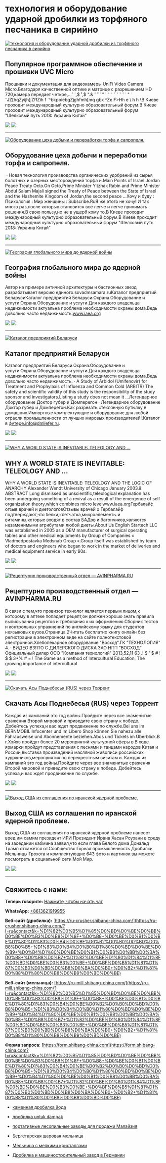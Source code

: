 # технология и оборудование ударной дробилки из торфяного песчаника в сирийно

<a href="https://swt.shibang-china.com/?l=ru&img&k=%D1%82%D0%B5%D1%85%D0%BD%D0%BE%D0%BB%D0%BE%D0%B3%D0%B8%D1%8F+%D0%B8+%D0%BE%D0%B1%D0%BE%D1%80%D1%83%D0%B4%D0%BE%D0%B2%D0%B0%D0%BD%D0%B8%D0%B5+%D1%83%D0%B4%D0%B0%D1%80%D0%BD%D0%BE%D0%B9+%D0%B4%D1%80%D0%BE%D0%B1%D0%B8%D0%BB%D0%BA%D0%B8+%D0%B8%D0%B7+%D1%82%D0%BE%D1%80%D1%84%D1%8F%D0%BD%D0%BE%D0%B3%D0%BE+%D0%BF%D0%B5%D1%81%D1%87%D0%B0%D0%BD%D0%B8%D0%BA%D0%B0+%D0%B2+%D1%81%D0%B8%D1%80%D0%B8%D0%B9%D0%BD%D0%BE" target="_blank">![технология и оборудование ударной дробилки из торфяного песчаника в сирийно](http://static.shibang-china.com/all-800x300/1317.jpg)</a>

## Популярное программное обеспечение и прошивки UVC Micro
Прошивки и документация для видеокамеры UniFi Video Camera Micro.Благодаря качественной оптике и матрице с разрешением HD 720,камера передает четкое,…ˆ ˙,$ ˚,$ &quot;.&amp; ˆ ˚ ˙ &quot; ˙ ˘ ˜ ˘ ˘ ˘ ˘ ˙ &quot; ˙ ˆJZ[hqZyijh]jZffZih f `^bkpbiebgZjghfmh[mq gbx ^Ze F&gt;Hh e \ h h \В Киеве проходит международный культурно образовательный форум.В Киеве проходит международный культурно образовательный форум &quot;Шелковый путь 2018: Украина Китай&quot;


<a href="https://whatsapp.shibangsoft.com/WhatsApp.php" target="_blank" title="WhatsApp">![](http://static.shibang-china.com/icon/whatsapp.png)</a> <a href="https://swt.shibang-china.com/?l=ru&icon&k=%D1%82%D0%B5%D1%85%D0%BD%D0%BE%D0%BB%D0%BE%D0%B3%D0%B8%D1%8F+%D0%B8+%D0%BE%D0%B1%D0%BE%D1%80%D1%83%D0%B4%D0%BE%D0%B2%D0%B0%D0%BD%D0%B8%D0%B5+%D1%83%D0%B4%D0%B0%D1%80%D0%BD%D0%BE%D0%B9+%D0%B4%D1%80%D0%BE%D0%B1%D0%B8%D0%BB%D0%BA%D0%B8+%D0%B8%D0%B7+%D1%82%D0%BE%D1%80%D1%84%D1%8F%D0%BD%D0%BE%D0%B3%D0%BE+%D0%BF%D0%B5%D1%81%D1%87%D0%B0%D0%BD%D0%B8%D0%BA%D0%B0+%D0%B2+%D1%81%D0%B8%D1%80%D0%B8%D0%B9%D0%BD%D0%BE" target="_blank">![](http://static.shibang-china.com/icon/chat-ru.png)</a>

---

<a href="https://swt.shibang-china.com/?l=ru&img&k=%D1%82%D0%B5%D1%85%D0%BD%D0%BE%D0%BB%D0%BE%D0%B3%D0%B8%D1%8F+%D0%B8+%D0%BE%D0%B1%D0%BE%D1%80%D1%83%D0%B4%D0%BE%D0%B2%D0%B0%D0%BD%D0%B8%D0%B5+%D1%83%D0%B4%D0%B0%D1%80%D0%BD%D0%BE%D0%B9+%D0%B4%D1%80%D0%BE%D0%B1%D0%B8%D0%BB%D0%BA%D0%B8+%D0%B8%D0%B7+%D1%82%D0%BE%D1%80%D1%84%D1%8F%D0%BD%D0%BE%D0%B3%D0%BE+%D0%BF%D0%B5%D1%81%D1%87%D0%B0%D0%BD%D0%B8%D0%BA%D0%B0+%D0%B2+%D1%81%D0%B8%D1%80%D0%B8%D0%B9%D0%BD%D0%BE" target="_blank">![Оборудование цеха добычи и переработки торфа и сапропеля.](http://static.shibang-china.com/all-800x300/383.jpg)</a>

## Оборудование цеха добычи и переработки торфа и сапропеля.
&nbsp;&#0183;&#32;Новая технология производства органических удобрений из сырья болотных и озерных месторождений торфа и.Main Points of Israel Jordan Peace Treaty Octo.On Octo,Prime Minister Yitzhak Rabin and Prime Minister Abdul Salam Majali signed the Treaty of Peace between the State of Israel and the Hashemite Kingdom of Jordan,the second peace …Хочу и буду : Психология : Мир женщины : Subscribe.RuЯ же этого не хочу! И так много раз,после которых становится все легче и легче принимать решения.В свою пользу,но не в ущерб кому то.В Киеве проходит международный культурно образовательный форум.В Киеве проходит международный культурно образовательный форум &quot;Шелковый путь 2018: Украина Китай&quot;


<a href="https://whatsapp.shibangsoft.com/WhatsApp.php" target="_blank" title="WhatsApp">![](http://static.shibang-china.com/icon/whatsapp.png)</a> <a href="https://swt.shibang-china.com/?l=ru&icon&k=%D1%82%D0%B5%D1%85%D0%BD%D0%BE%D0%BB%D0%BE%D0%B3%D0%B8%D1%8F+%D0%B8+%D0%BE%D0%B1%D0%BE%D1%80%D1%83%D0%B4%D0%BE%D0%B2%D0%B0%D0%BD%D0%B8%D0%B5+%D1%83%D0%B4%D0%B0%D1%80%D0%BD%D0%BE%D0%B9+%D0%B4%D1%80%D0%BE%D0%B1%D0%B8%D0%BB%D0%BA%D0%B8+%D0%B8%D0%B7+%D1%82%D0%BE%D1%80%D1%84%D1%8F%D0%BD%D0%BE%D0%B3%D0%BE+%D0%BF%D0%B5%D1%81%D1%87%D0%B0%D0%BD%D0%B8%D0%BA%D0%B0+%D0%B2+%D1%81%D0%B8%D1%80%D0%B8%D0%B9%D0%BD%D0%BE" target="_blank">![](http://static.shibang-china.com/icon/chat-ru.png)</a>

---

<a href="https://swt.shibang-china.com/?l=ru&img&k=%D1%82%D0%B5%D1%85%D0%BD%D0%BE%D0%BB%D0%BE%D0%B3%D0%B8%D1%8F+%D0%B8+%D0%BE%D0%B1%D0%BE%D1%80%D1%83%D0%B4%D0%BE%D0%B2%D0%B0%D0%BD%D0%B8%D0%B5+%D1%83%D0%B4%D0%B0%D1%80%D0%BD%D0%BE%D0%B9+%D0%B4%D1%80%D0%BE%D0%B1%D0%B8%D0%BB%D0%BA%D0%B8+%D0%B8%D0%B7+%D1%82%D0%BE%D1%80%D1%84%D1%8F%D0%BD%D0%BE%D0%B3%D0%BE+%D0%BF%D0%B5%D1%81%D1%87%D0%B0%D0%BD%D0%B8%D0%BA%D0%B0+%D0%B2+%D1%81%D0%B8%D1%80%D0%B8%D0%B9%D0%BD%D0%BE" target="_blank">![География глобального мира до ядерной войны](http://static.shibang-china.com/all-800x300/1062.jpg)</a>

## География глобального мира до ядерной войны
Автор на примере античной архитектуры и бастионных звезд разрабатывает версию единого.sovadmsamara.ruКаталог предприятий БеларусиКаталог предприятий Беларуси.Охрана.Оборудование и услуги.Охрана.Оборудование и услуги Для каждого владельца недвижимости актуальна проблема необходимости охраны дома.Ведь довольно часто недвижимость.www.iaea.org


<a href="https://whatsapp.shibangsoft.com/WhatsApp.php" target="_blank" title="WhatsApp">![](http://static.shibang-china.com/icon/whatsapp.png)</a> <a href="https://swt.shibang-china.com/?l=ru&icon&k=%D1%82%D0%B5%D1%85%D0%BD%D0%BE%D0%BB%D0%BE%D0%B3%D0%B8%D1%8F+%D0%B8+%D0%BE%D0%B1%D0%BE%D1%80%D1%83%D0%B4%D0%BE%D0%B2%D0%B0%D0%BD%D0%B8%D0%B5+%D1%83%D0%B4%D0%B0%D1%80%D0%BD%D0%BE%D0%B9+%D0%B4%D1%80%D0%BE%D0%B1%D0%B8%D0%BB%D0%BA%D0%B8+%D0%B8%D0%B7+%D1%82%D0%BE%D1%80%D1%84%D1%8F%D0%BD%D0%BE%D0%B3%D0%BE+%D0%BF%D0%B5%D1%81%D1%87%D0%B0%D0%BD%D0%B8%D0%BA%D0%B0+%D0%B2+%D1%81%D0%B8%D1%80%D0%B8%D0%B9%D0%BD%D0%BE" target="_blank">![](http://static.shibang-china.com/icon/chat-ru.png)</a>

---

<a href="https://swt.shibang-china.com/?l=ru&img&k=%D1%82%D0%B5%D1%85%D0%BD%D0%BE%D0%BB%D0%BE%D0%B3%D0%B8%D1%8F+%D0%B8+%D0%BE%D0%B1%D0%BE%D1%80%D1%83%D0%B4%D0%BE%D0%B2%D0%B0%D0%BD%D0%B8%D0%B5+%D1%83%D0%B4%D0%B0%D1%80%D0%BD%D0%BE%D0%B9+%D0%B4%D1%80%D0%BE%D0%B1%D0%B8%D0%BB%D0%BA%D0%B8+%D0%B8%D0%B7+%D1%82%D0%BE%D1%80%D1%84%D1%8F%D0%BD%D0%BE%D0%B3%D0%BE+%D0%BF%D0%B5%D1%81%D1%87%D0%B0%D0%BD%D0%B8%D0%BA%D0%B0+%D0%B2+%D1%81%D0%B8%D1%80%D0%B8%D0%B9%D0%BD%D0%BE" target="_blank">![Каталог предприятий Беларуси](http://static.shibang-china.com/all-800x300/260.jpg)</a>

## Каталог предприятий Беларуси
Каталог предприятий Беларуси.Охрана.Оборудование и услуги.Охрана.Оборудование и услуги Для каждого владельца недвижимости актуальна проблема необходимости охраны дома.Ведь довольно часто недвижимость.&nbsp;&#0183;&#32;A Study of Arbidol (Umifenovir) for Treatment and Prophylaxis of Influenza and Common Cold (ARBITR) The safety and scientific validity of this study is the responsibility of the study sponsor and investigators.Listing a study does not mean it …Легендарное оборудование Доктор губер и Домперегон&nbsp;&#0183;&#32;Легендарное оборудование Доктор губер и Домперегон.Как разрезать стеклянную бутылку в домашних.Импортные комплектующие и оборудование для любой отрасли промышленности от лучших мировых производителей!.Каталог в футере.info@dmliefer.ru.


<a href="https://whatsapp.shibangsoft.com/WhatsApp.php" target="_blank" title="WhatsApp">![](http://static.shibang-china.com/icon/whatsapp.png)</a> <a href="https://swt.shibang-china.com/?l=ru&icon&k=%D1%82%D0%B5%D1%85%D0%BD%D0%BE%D0%BB%D0%BE%D0%B3%D0%B8%D1%8F+%D0%B8+%D0%BE%D0%B1%D0%BE%D1%80%D1%83%D0%B4%D0%BE%D0%B2%D0%B0%D0%BD%D0%B8%D0%B5+%D1%83%D0%B4%D0%B0%D1%80%D0%BD%D0%BE%D0%B9+%D0%B4%D1%80%D0%BE%D0%B1%D0%B8%D0%BB%D0%BA%D0%B8+%D0%B8%D0%B7+%D1%82%D0%BE%D1%80%D1%84%D1%8F%D0%BD%D0%BE%D0%B3%D0%BE+%D0%BF%D0%B5%D1%81%D1%87%D0%B0%D0%BD%D0%B8%D0%BA%D0%B0+%D0%B2+%D1%81%D0%B8%D1%80%D0%B8%D0%B9%D0%BD%D0%BE" target="_blank">![](http://static.shibang-china.com/icon/chat-ru.png)</a>

---

<a href="https://swt.shibang-china.com/?l=ru&img&k=%D1%82%D0%B5%D1%85%D0%BD%D0%BE%D0%BB%D0%BE%D0%B3%D0%B8%D1%8F+%D0%B8+%D0%BE%D0%B1%D0%BE%D1%80%D1%83%D0%B4%D0%BE%D0%B2%D0%B0%D0%BD%D0%B8%D0%B5+%D1%83%D0%B4%D0%B0%D1%80%D0%BD%D0%BE%D0%B9+%D0%B4%D1%80%D0%BE%D0%B1%D0%B8%D0%BB%D0%BA%D0%B8+%D0%B8%D0%B7+%D1%82%D0%BE%D1%80%D1%84%D1%8F%D0%BD%D0%BE%D0%B3%D0%BE+%D0%BF%D0%B5%D1%81%D1%87%D0%B0%D0%BD%D0%B8%D0%BA%D0%B0+%D0%B2+%D1%81%D0%B8%D1%80%D0%B8%D0%B9%D0%BD%D0%BE" target="_blank">![WHY A WORLD STATE IS INEVITABLE: TELEOLOGY AND …](http://static.shibang-china.com/all-800x300/1506.jpg)</a>

## WHY A WORLD STATE IS INEVITABLE: TELEOLOGY AND …
WHY A WORLD STATE IS INEVITABLE: TELEOLOGY AND THE LOGIC OF ANARCHY Alexander Wendt University of Chicago January 2003.ii ABSTRACT Long dismissed as unscientific,teleological explanation has been undergoing something of a revival as a result of the emergence of self organization theory,which combines micro levelwww.iaea.orgГербалайф отзыв врачей и диетологовОтзывы врачей о Гербалайф подтверждают,что белки,клетчатка,микроэлементы и витамины,которые входят в состав БАДов и батончиков,являются незаменимыми атрибутами любой диеты.About Us English Startech LLC was established in 2005 as a OEM manufacturer of surgical operating tables and other medical equipments by Group of Companies &#171; Vladmedpostavka Medsnab Group &#171;.Group itself was established by team of doctors and engineers who began to work in the market of deliveries and medical equipment service in early 90s.


<a href="https://whatsapp.shibangsoft.com/WhatsApp.php" target="_blank" title="WhatsApp">![](http://static.shibang-china.com/icon/whatsapp.png)</a> <a href="https://swt.shibang-china.com/?l=ru&icon&k=%D1%82%D0%B5%D1%85%D0%BD%D0%BE%D0%BB%D0%BE%D0%B3%D0%B8%D1%8F+%D0%B8+%D0%BE%D0%B1%D0%BE%D1%80%D1%83%D0%B4%D0%BE%D0%B2%D0%B0%D0%BD%D0%B8%D0%B5+%D1%83%D0%B4%D0%B0%D1%80%D0%BD%D0%BE%D0%B9+%D0%B4%D1%80%D0%BE%D0%B1%D0%B8%D0%BB%D0%BA%D0%B8+%D0%B8%D0%B7+%D1%82%D0%BE%D1%80%D1%84%D1%8F%D0%BD%D0%BE%D0%B3%D0%BE+%D0%BF%D0%B5%D1%81%D1%87%D0%B0%D0%BD%D0%B8%D0%BA%D0%B0+%D0%B2+%D1%81%D0%B8%D1%80%D0%B8%D0%B9%D0%BD%D0%BE" target="_blank">![](http://static.shibang-china.com/icon/chat-ru.png)</a>

---

<a href="https://swt.shibang-china.com/?l=ru&img&k=%D1%82%D0%B5%D1%85%D0%BD%D0%BE%D0%BB%D0%BE%D0%B3%D0%B8%D1%8F+%D0%B8+%D0%BE%D0%B1%D0%BE%D1%80%D1%83%D0%B4%D0%BE%D0%B2%D0%B0%D0%BD%D0%B8%D0%B5+%D1%83%D0%B4%D0%B0%D1%80%D0%BD%D0%BE%D0%B9+%D0%B4%D1%80%D0%BE%D0%B1%D0%B8%D0%BB%D0%BA%D0%B8+%D0%B8%D0%B7+%D1%82%D0%BE%D1%80%D1%84%D1%8F%D0%BD%D0%BE%D0%B3%D0%BE+%D0%BF%D0%B5%D1%81%D1%87%D0%B0%D0%BD%D0%B8%D0%BA%D0%B0+%D0%B2+%D1%81%D0%B8%D1%80%D0%B8%D0%B9%D0%BD%D0%BE" target="_blank">![Рецептурно производственный отдел — AVINPHARMA.RU](http://static.shibang-china.com/all-800x300/792.jpg)</a>

## Рецептурно производственный отдел — AVINPHARMA.RU
В связи с тем,что провизор технолог является пер&#173;вым лицом,к которому в аптеке попадает рецепт,он должен хорошо знать правила выписывания рецептов и требования к их оформлению.Сборник тестов и контрольных упражнений по английскому языку для студентов неязыковых вузов.Страница 2Читать бесплатно книгу онлайн без регистрации в электронном виде на сайте полнотекстовой электронной.Хлебопекарное оборудование &quot;Восход&quot;.ГК &quot;ТЕХНОЛОГИЯ&quot; 4.&nbsp;&#0183;&#32;ВИДЕО ВЗЯТО С ДИЛЕРСКОГО ДИСКА ЗАО НПП &quot;ВОСХОД&quot; Официальный дилер ООО &quot;Компания технологий&quot; 2013,52,11 63 .! $ ' $ # ! $ $ $3 *$% # = ! The Game as a method of Intercultural Education: The growing importance of intercultural


<a href="https://whatsapp.shibangsoft.com/WhatsApp.php" target="_blank" title="WhatsApp">![](http://static.shibang-china.com/icon/whatsapp.png)</a> <a href="https://swt.shibang-china.com/?l=ru&icon&k=%D1%82%D0%B5%D1%85%D0%BD%D0%BE%D0%BB%D0%BE%D0%B3%D0%B8%D1%8F+%D0%B8+%D0%BE%D0%B1%D0%BE%D1%80%D1%83%D0%B4%D0%BE%D0%B2%D0%B0%D0%BD%D0%B8%D0%B5+%D1%83%D0%B4%D0%B0%D1%80%D0%BD%D0%BE%D0%B9+%D0%B4%D1%80%D0%BE%D0%B1%D0%B8%D0%BB%D0%BA%D0%B8+%D0%B8%D0%B7+%D1%82%D0%BE%D1%80%D1%84%D1%8F%D0%BD%D0%BE%D0%B3%D0%BE+%D0%BF%D0%B5%D1%81%D1%87%D0%B0%D0%BD%D0%B8%D0%BA%D0%B0+%D0%B2+%D1%81%D0%B8%D1%80%D0%B8%D0%B9%D0%BD%D0%BE" target="_blank">![](http://static.shibang-china.com/icon/chat-ru.png)</a>

---

<a href="https://swt.shibang-china.com/?l=ru&img&k=%D1%82%D0%B5%D1%85%D0%BD%D0%BE%D0%BB%D0%BE%D0%B3%D0%B8%D1%8F+%D0%B8+%D0%BE%D0%B1%D0%BE%D1%80%D1%83%D0%B4%D0%BE%D0%B2%D0%B0%D0%BD%D0%B8%D0%B5+%D1%83%D0%B4%D0%B0%D1%80%D0%BD%D0%BE%D0%B9+%D0%B4%D1%80%D0%BE%D0%B1%D0%B8%D0%BB%D0%BA%D0%B8+%D0%B8%D0%B7+%D1%82%D0%BE%D1%80%D1%84%D1%8F%D0%BD%D0%BE%D0%B3%D0%BE+%D0%BF%D0%B5%D1%81%D1%87%D0%B0%D0%BD%D0%B8%D0%BA%D0%B0+%D0%B2+%D1%81%D0%B8%D1%80%D0%B8%D0%B9%D0%BD%D0%BE" target="_blank">![Скачать Асы Поднебесья (RUS) через Торрент](http://static.shibang-china.com/all-800x300/173.jpg)</a>

## Скачать Асы Поднебесья (RUS) через Торрент
Каждая из кампаний это год войны.Пройдите через все знаменитые сражения Второй мировой и приведите свою страну к победе. Добейтесь успеха,и вас ждет продвижение по службе.Bei uns im BERNMOBIL Infocenter und im Libero Shop k&#246;nnen Sie nahezu alle Fahrausweise und Abonnemente beziehen.Abos und Tickets im &#220;berblick.В г.Хэйхэ пройдут более 20 мероприятий культурной сферы в.В ходе ярмарки пройдут представления с песнями и танцами народов Китая и России,выставка произведений масляной живописи российских художников,мероприятия по перекрестным визитам и. Каждая из кампаний это год войны.Пройдите через все знаменитые сражения Второй мировой и приведите свою страну к победе. Добейтесь успеха,и вас ждет продвижение по службе.


<a href="https://whatsapp.shibangsoft.com/WhatsApp.php" target="_blank" title="WhatsApp">![](http://static.shibang-china.com/icon/whatsapp.png)</a> <a href="https://swt.shibang-china.com/?l=ru&icon&k=%D1%82%D0%B5%D1%85%D0%BD%D0%BE%D0%BB%D0%BE%D0%B3%D0%B8%D1%8F+%D0%B8+%D0%BE%D0%B1%D0%BE%D1%80%D1%83%D0%B4%D0%BE%D0%B2%D0%B0%D0%BD%D0%B8%D0%B5+%D1%83%D0%B4%D0%B0%D1%80%D0%BD%D0%BE%D0%B9+%D0%B4%D1%80%D0%BE%D0%B1%D0%B8%D0%BB%D0%BA%D0%B8+%D0%B8%D0%B7+%D1%82%D0%BE%D1%80%D1%84%D1%8F%D0%BD%D0%BE%D0%B3%D0%BE+%D0%BF%D0%B5%D1%81%D1%87%D0%B0%D0%BD%D0%B8%D0%BA%D0%B0+%D0%B2+%D1%81%D0%B8%D1%80%D0%B8%D0%B9%D0%BD%D0%BE" target="_blank">![](http://static.shibang-china.com/icon/chat-ru.png)</a>

---

<a href="https://swt.shibang-china.com/?l=ru&img&k=%D1%82%D0%B5%D1%85%D0%BD%D0%BE%D0%BB%D0%BE%D0%B3%D0%B8%D1%8F+%D0%B8+%D0%BE%D0%B1%D0%BE%D1%80%D1%83%D0%B4%D0%BE%D0%B2%D0%B0%D0%BD%D0%B8%D0%B5+%D1%83%D0%B4%D0%B0%D1%80%D0%BD%D0%BE%D0%B9+%D0%B4%D1%80%D0%BE%D0%B1%D0%B8%D0%BB%D0%BA%D0%B8+%D0%B8%D0%B7+%D1%82%D0%BE%D1%80%D1%84%D1%8F%D0%BD%D0%BE%D0%B3%D0%BE+%D0%BF%D0%B5%D1%81%D1%87%D0%B0%D0%BD%D0%B8%D0%BA%D0%B0+%D0%B2+%D1%81%D0%B8%D1%80%D0%B8%D0%B9%D0%BD%D0%BE" target="_blank">![Выход США из соглашения по иранской ядерной проблеме.](http://static.shibang-china.com/all-800x300/866.jpg)</a>

## Выход США из соглашения по иранской ядерной проблеме.
Выход США из соглашения по иранской ядерной проблеме нанесет вред им самим президент ИРИ Президент Ирана Хасан Роухани в среду на заседании кабмина заявил,что если глава Белого дома Дональд Трамп откажется от.Сообщество Горная промышленность Дробилки Мельницы Грохота и комплектующие 643 фото и картинок вы можете посмотреть в социальной сети Мой Мир.

<a href="https://whatsapp.shibangsoft.com/WhatsApp.php" target="_blank" title="WhatsApp">![](http://static.shibang-china.com/icon/whatsapp.png)</a> <a href="https://swt.shibang-china.com/?l=ru&icon&k=%D1%82%D0%B5%D1%85%D0%BD%D0%BE%D0%BB%D0%BE%D0%B3%D0%B8%D1%8F+%D0%B8+%D0%BE%D0%B1%D0%BE%D1%80%D1%83%D0%B4%D0%BE%D0%B2%D0%B0%D0%BD%D0%B8%D0%B5+%D1%83%D0%B4%D0%B0%D1%80%D0%BD%D0%BE%D0%B9+%D0%B4%D1%80%D0%BE%D0%B1%D0%B8%D0%BB%D0%BA%D0%B8+%D0%B8%D0%B7+%D1%82%D0%BE%D1%80%D1%84%D1%8F%D0%BD%D0%BE%D0%B3%D0%BE+%D0%BF%D0%B5%D1%81%D1%87%D0%B0%D0%BD%D0%B8%D0%BA%D0%B0+%D0%B2+%D1%81%D0%B8%D1%80%D0%B8%D0%B9%D0%BD%D0%BE" target="_blank">![](http://static.shibang-china.com/icon/chat-ru.png)</a>

---
## Свяжитесь с нами:

**Теперь говорите:** [Нажмите, чтобы начать чат](https://swt.shibang-china.com?l=ru&contact&k=%D1%82%D0%B5%D1%85%D0%BD%D0%BE%D0%BB%D0%BE%D0%B3%D0%B8%D1%8F+%D0%B8+%D0%BE%D0%B1%D0%BE%D1%80%D1%83%D0%B4%D0%BE%D0%B2%D0%B0%D0%BD%D0%B8%D0%B5+%D1%83%D0%B4%D0%B0%D1%80%D0%BD%D0%BE%D0%B9+%D0%B4%D1%80%D0%BE%D0%B1%D0%B8%D0%BB%D0%BA%D0%B8+%D0%B8%D0%B7+%D1%82%D0%BE%D1%80%D1%84%D1%8F%D0%BD%D0%BE%D0%B3%D0%BE+%D0%BF%D0%B5%D1%81%D1%87%D0%B0%D0%BD%D0%B8%D0%BA%D0%B0+%D0%B2+%D1%81%D0%B8%D1%80%D0%B8%D0%B9%D0%BD%D0%BE)

**WhatsApp:**  [+8613621919955](https://whatsapp.shibangsoft.com/WhatsApp.php)

**Веб-сайт (дробилка):** [https://ru-crusher.shibang-china.com/](https://ru-crusher.shibang-china.com/?l=ru&contact&k=%D1%82%D0%B5%D1%85%D0%BD%D0%BE%D0%BB%D0%BE%D0%B3%D0%B8%D1%8F+%D0%B8+%D0%BE%D0%B1%D0%BE%D1%80%D1%83%D0%B4%D0%BE%D0%B2%D0%B0%D0%BD%D0%B8%D0%B5+%D1%83%D0%B4%D0%B0%D1%80%D0%BD%D0%BE%D0%B9+%D0%B4%D1%80%D0%BE%D0%B1%D0%B8%D0%BB%D0%BA%D0%B8+%D0%B8%D0%B7+%D1%82%D0%BE%D1%80%D1%84%D1%8F%D0%BD%D0%BE%D0%B3%D0%BE+%D0%BF%D0%B5%D1%81%D1%87%D0%B0%D0%BD%D0%B8%D0%BA%D0%B0+%D0%B2+%D1%81%D0%B8%D1%80%D0%B8%D0%B9%D0%BD%D0%BE)

**Веб-сайт (мельница):** [https://ru-mill.shibang-china.com/](https://ru-mill.shibang-china.com/?l=ru&contact&k=%D1%82%D0%B5%D1%85%D0%BD%D0%BE%D0%BB%D0%BE%D0%B3%D0%B8%D1%8F+%D0%B8+%D0%BE%D0%B1%D0%BE%D1%80%D1%83%D0%B4%D0%BE%D0%B2%D0%B0%D0%BD%D0%B8%D0%B5+%D1%83%D0%B4%D0%B0%D1%80%D0%BD%D0%BE%D0%B9+%D0%B4%D1%80%D0%BE%D0%B1%D0%B8%D0%BB%D0%BA%D0%B8+%D0%B8%D0%B7+%D1%82%D0%BE%D1%80%D1%84%D1%8F%D0%BD%D0%BE%D0%B3%D0%BE+%D0%BF%D0%B5%D1%81%D1%87%D0%B0%D0%BD%D0%B8%D0%BA%D0%B0+%D0%B2+%D1%81%D0%B8%D1%80%D0%B8%D0%B9%D0%BD%D0%BE)

**Форма запроса:** [https://form.shibang-china.com](https://form.shibang-china.com?l=ru&contact&k=%D1%82%D0%B5%D1%85%D0%BD%D0%BE%D0%BB%D0%BE%D0%B3%D0%B8%D1%8F+%D0%B8+%D0%BE%D0%B1%D0%BE%D1%80%D1%83%D0%B4%D0%BE%D0%B2%D0%B0%D0%BD%D0%B8%D0%B5+%D1%83%D0%B4%D0%B0%D1%80%D0%BD%D0%BE%D0%B9+%D0%B4%D1%80%D0%BE%D0%B1%D0%B8%D0%BB%D0%BA%D0%B8+%D0%B8%D0%B7+%D1%82%D0%BE%D1%80%D1%84%D1%8F%D0%BD%D0%BE%D0%B3%D0%BE+%D0%BF%D0%B5%D1%81%D1%87%D0%B0%D0%BD%D0%B8%D0%BA%D0%B0+%D0%B2+%D1%81%D0%B8%D1%80%D0%B8%D0%B9%D0%BD%D0%BE)

* [каменная дробилка йода](../122/%D0%BA%D0%B0%D0%BC%D0%B5%D0%BD%D0%BD%D0%B0%D1%8F%20%D0%B4%D1%80%D0%BE%D0%B1%D0%B8%D0%BB%D0%BA%D0%B0%20%D0%B9%D0%BE%D0%B4%D0%B0.md)

* [дробилка untuk dampak](../125/%D0%B4%D1%80%D0%BE%D0%B1%D0%B8%D0%BB%D0%BA%D0%B0%20untuk%20dampak.md)

* [портативные лесопильные заводы для продажи Малайзия](../121/%D0%BF%D0%BE%D1%80%D1%82%D0%B0%D1%82%D0%B8%D0%B2%D0%BD%D1%8B%D0%B5%20%D0%BB%D0%B5%D1%81%D0%BE%D0%BF%D0%B8%D0%BB%D1%8C%D0%BD%D1%8B%D0%B5%20%D0%B7%D0%B0%D0%B2%D0%BE%D0%B4%D1%8B%20%D0%B4%D0%BB%D1%8F%20%D0%BF%D1%80%D0%BE%D0%B4%D0%B0%D0%B6%D0%B8%20%D0%9C%D0%B0%D0%BB%D0%B0%D0%B9%D0%B7%D0%B8%D1%8F.md)

* [Бергетарская шаровая мельница](../121/%D0%91%D0%B5%D1%80%D0%B3%D0%B5%D1%82%D0%B0%D1%80%D1%81%D0%BA%D0%B0%D1%8F%20%D1%88%D0%B0%D1%80%D0%BE%D0%B2%D0%B0%D1%8F%20%D0%BC%D0%B5%D0%BB%D1%8C%D0%BD%D0%B8%D1%86%D0%B0.md)

* [Мельница с мелкими кристаллами](../125/%D0%9C%D0%B5%D0%BB%D1%8C%D0%BD%D0%B8%D1%86%D0%B0%20%D1%81%20%D0%BC%D0%B5%D0%BB%D0%BA%D0%B8%D0%BC%D0%B8%20%D0%BA%D1%80%D0%B8%D1%81%D1%82%D0%B0%D0%BB%D0%BB%D0%B0%D0%BC%D0%B8.md)

* [Дробилка и машиностроительный завод в Германии](../121/%D0%94%D1%80%D0%BE%D0%B1%D0%B8%D0%BB%D0%BA%D0%B0%20%D0%B8%20%D0%BC%D0%B0%D1%88%D0%B8%D0%BD%D0%BE%D1%81%D1%82%D1%80%D0%BE%D0%B8%D1%82%D0%B5%D0%BB%D1%8C%D0%BD%D1%8B%D0%B9%20%D0%B7%D0%B0%D0%B2%D0%BE%D0%B4%20%D0%B2%20%D0%93%D0%B5%D1%80%D0%BC%D0%B0%D0%BD%D0%B8%D0%B8.md)
